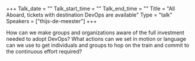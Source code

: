 +++
Talk_date = ""
Talk_start_time = ""
Talk_end_time = ""
Title = "All Aboard, tickets with destination DevOps are available"
Type = "talk"
Speakers = ["thijs-de-meester"]
+++

How can we make groups and organizations aware of the full investment needed to adopt DevOps? What actions can we set in motion or language can we use to get individuals and groups to hop on the train and commit to the continuous effort required?